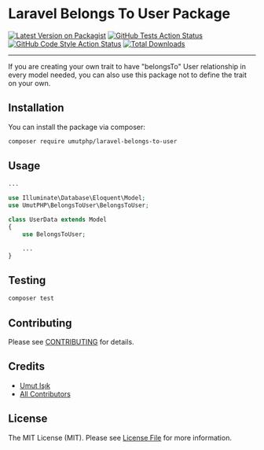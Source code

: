 # Laravel Belongs To User Package

[![Latest Version on Packagist](https://img.shields.io/packagist/v/umutphp/laravel-belongs-to-user.svg?style=flat-square)](https://packagist.org/packages/umutphp/laravel-belongs-to-user)
[![GitHub Tests Action Status](https://img.shields.io/github/workflow/status/umutphp/laravel-belongs-to-user/run-tests?label=tests)](https://github.com/umutphp/laravel-belongs-to-user/actions?query=workflow%3Arun-tests+branch%3Amaster)
[![GitHub Code Style Action Status](https://img.shields.io/github/workflow/status/umutphp/laravel-belongs-to-user/Check%20&%20fix%20styling?label=code%20style)](https://github.com/umutphp/laravel-belongs-to-user/actions?query=workflow%3A"Check+%26+fix+styling"+branch%3Amaster)
[![Total Downloads](https://img.shields.io/packagist/dt/umutphp/laravel-belongs-to-user.svg?style=flat-square)](https://packagist.org/packages/umutphp/laravel-belongs-to-user)

---

If you are creating your own trait to have "belongsTo" User relationship in every model needed, you can also use this package not to define the trait on your own.

## Installation

You can install the package via composer:

```bash
composer require umutphp/laravel-belongs-to-user
```

## Usage

```php
...

use Illuminate\Database\Eloquent\Model;
use UmutPHP\BelongsToUser\BelongsToUser;

class UserData extends Model
{
    use BelongsToUser;

    ...
}

```

## Testing

```bash
composer test
```

## Contributing

Please see [CONTRIBUTING](.github/CONTRIBUTING.md) for details.

## Credits

- [Umut Işık](https://github.com/umutphp)
- [All Contributors](../../contributors)

## License

The MIT License (MIT). Please see [License File](LICENSE.md) for more information.
